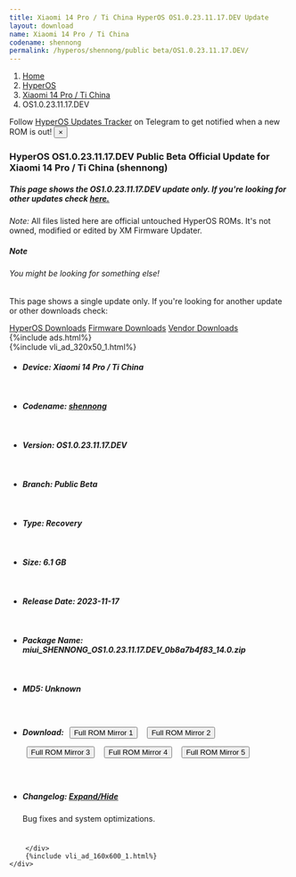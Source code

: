 ```yaml
---
title: Xiaomi 14 Pro / Ti China HyperOS OS1.0.23.11.17.DEV Update
layout: download
name: Xiaomi 14 Pro / Ti China
codename: shennong
permalink: /hyperos/shennong/public beta/OS1.0.23.11.17.DEV/
---
```

<nav aria-label="breadcrumb">
    <ol class="breadcrumb">
        <li class="breadcrumb-item"><a href="/">Home</a></li>
        <li class="breadcrumb-item"><a href="/hyperos/">HyperOS</a></li>
        <li class="breadcrumb-item"><a href="/hyperos/shennong/">Xiaomi 14 Pro / Ti China</a></li>
        <li class="breadcrumb-item active" aria-current="page">OS1.0.23.11.17.DEV</li>
    </ol>
</nav>
<div class="alert alert-primary alert-dismissible fade show" role="alert">
    Follow <a href="https://t.me/MIUIUpdatesTracker" class="alert-link">HyperOS Updates Tracker</a> on Telegram to get
    notified when a new ROM is out!
    <button type="button" class="close" data-dismiss="alert" aria-label="Close">
        <span aria-hidden="true">&times;</span>
    </button>
</div>
<div class="col-12 mx-auto">
    <h3 class="title bg-light p-2 rounded">HyperOS OS1.0.23.11.17.DEV Public Beta Official Update for Xiaomi 14 Pro / Ti China (shennong)</h3>
    <h5>This page shows the OS1.0.23.11.17.DEV update only. If you're looking for other updates check
        <a href="/hyperos/shennong/">here.</a></h5>
    <p><i>Note: </i>All files listed here are official untouched HyperOS ROMs.
        It's not owned, modified or edited by XM Firmware Updater.</p>
    <div class="card">
        <div class="card-body">
            <h5 class="card-title">Note</h5>
            <h6 class="card-subtitle mb-2 text-muted">You might be looking for something else!</h6>
            <p class="card-text">This page shows a single update only.
                If you're looking for another update or other downloads check:</p>
            <a href="/hyperos/" class="card-link">HyperOS Downloads</a>
            <a href="/firmware/" class="card-link">Firmware Downloads</a>
            <a href="/vendor/" class="card-link">Vendor Downloads</a>
        </div>
    </div>
    {%include ads.html%}
    <div class="row justify-content-center">
        <div class="col-10" id="downloads">
                    <div class="card card-body">
            {%include vli_ad_320x50_1.html%}
            <ul class="list-unstyled">
                <li style="padding-bottom: 10px;">
                    <h5><b>Device: </b>Xiaomi 14 Pro / Ti China</h5>
                </li>
                <li style="padding-bottom: 10px;">
                    <h5><b>Codename: </b> <a href="/hyperos/shennong/" target="_blank">shennong</a> </h5>
                </li>
                <li style="padding-bottom: 10px;">
                    <h5><b>Version: </b>OS1.0.23.11.17.DEV</h5>
                </li>
                <li style="padding-bottom: 10px;">
                    <h5><b>Branch: </b>Public Beta</h5>
                </li>
                <li style="padding-bottom: 10px;">
                    <h5><b>Type: </b>Recovery</h5>
                </li>
                <li style="padding-bottom: 10px;">
                    <h5><b>Size: </b>6.1 GB</h5>
                </li>
                <li style="padding-bottom: 10px;">
                    <h5><b>Release Date: </b>2023-11-17</h5>
                </li>
                <li style="padding-bottom: 10px;">
                    <h5><b>Package Name: </b><span id="filename" class="text-dark">miui_SHENNONG_OS1.0.23.11.17.DEV_0b8a7b4f83_14.0.zip</span></h5>
                </li>
                <li style="padding-bottom: 10px;">
                    <h5><b>MD5: </b><span id="md5" class="text-muted">Unknown</span></h5>
                </li>
                <li style="padding-bottom: 10px;">
                    <h5><b>Download: </b> <button type="button" id="download" class="btn btn-primary" style="margin: 7px;" onclick="window.open('https://cdnorg.d.miui.com/OS1.0.23.11.17.DEV/miui_SHENNONG_OS1.0.23.11.17.DEV_0b8a7b4f83_14.0.zip', '_blank');"><i class="fa fa-download"></i> Full ROM Mirror 1</button> <button type="button" id="download" class="btn btn-primary" style="margin: 7px;" onclick="window.open('https://bkt-sgp-miui-ota-update-alisgp.oss-ap-southeast-1.aliyuncs.com/OS1.0.23.11.17.DEV/miui_SHENNONG_OS1.0.23.11.17.DEV_0b8a7b4f83_14.0.zip', '_blank');"><i class="fa fa-download"></i> Full ROM Mirror 2</button> <button type="button" id="download" class="btn btn-primary" style="margin: 7px;" onclick="window.open('https://bn.d.miui.com/OS1.0.23.11.17.DEV/miui_SHENNONG_OS1.0.23.11.17.DEV_0b8a7b4f83_14.0.zip', '_blank');"><i class="fa fa-download"></i> Full ROM Mirror 3</button> <button type="button" id="download" class="btn btn-primary" style="margin: 7px;" onclick="window.open('https://bigota.d.miui.com/OS1.0.23.11.17.DEV/miui_SHENNONG_OS1.0.23.11.17.DEV_0b8a7b4f83_14.0.zip', '_blank');"><i class="fa fa-download"></i> Full ROM Mirror 4</button> <button type="button" id="download" class="btn btn-primary" style="margin: 7px;" onclick="window.open('https://hugeota.d.miui.com/OS1.0.23.11.17.DEV/miui_SHENNONG_OS1.0.23.11.17.DEV_0b8a7b4f83_14.0.zip', '_blank');"><i class="fa fa-download"></i> Full ROM Mirror 5</button></h5>
                </li>
                <li style="padding-bottom: 10px;">
                    <h5><b>Changelog: </b><a href="#shennong_1_changelog" data-toggle="collapse" role="button"
                            aria-expanded="false" aria-controls="shennong_1_changelog"> <i class="fa fa-arrow-down"
                                aria-hidden="true"></i> Expand/Hide</a></h5>
                    <div class="collapse" id="shennong_1_changelog">
                        <p id="changelog_text">Bug fixes and system optimizations.</p>
                    </div>
                </li>
            </ul>
        </div>

        </div>
        {%include vli_ad_160x600_1.html%}
    </div>
</div>
